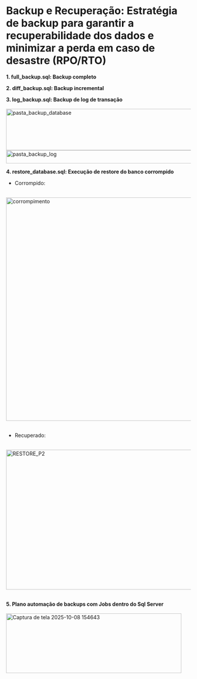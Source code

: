 # Backup e Recuperação: Estratégia de backup para garantir a recuperabilidade dos dados e minimizar a perda em caso de desastre (RPO/RTO)

**1. full_backup.sql: Backup completo**

**2. diff_backup.sql: Backup incremental**

**3. log_backup.sql: Backup de log de transação**
<br>
<br>
<img width="767" height="113" alt="pasta_backup_database" src="https://github.com/user-attachments/assets/2186af8f-8e13-4658-8296-b7f1953a7c79" />
<img width="761" height="36" alt="pasta_backup_log" src="https://github.com/user-attachments/assets/b330f2f2-73f3-4c21-a697-61e58ff5dd6b" />

**4. restore_database.sql: Execução de restore do banco corrompido**

* Corrompido:
<br>
<img width="1602" height="610" alt="corrompimento" src="https://github.com/user-attachments/assets/80a37761-899c-44e0-a00b-958129403d02" />
<br>
<br>

* Recuperado:
<br>
<img width="1607" height="382" alt="RESTORE_P2" src="https://github.com/user-attachments/assets/d3ce8a71-c1c2-451e-a034-7e7b52e7e7ca" />
<br>
<br>

**5. Plano automação de backups com Jobs dentro do Sql Server**
<br>
<br>
<img width="478" height="163" alt="Captura de tela 2025-10-08 154643" src="https://github.com/user-attachments/assets/e9a0b087-3bb4-45ac-a83a-55c3c0ff1a3a" />



